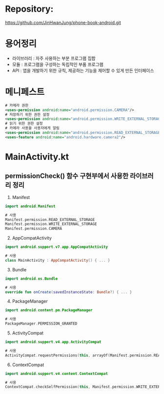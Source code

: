 # Repository:
https://github.com/JinHwanJung/phone-book-android.git

# 용어정리
 - 라이브러리 : 자주 사용하는 부분 프로그램 집합
 - 모듈 : 프로그램을 구성하는 독립적인 부품 프로그램
 - API : 앱을 개발하기 위한 규칙, 제공하는 기능을 제어할 수 있게 만든 인터페이스

# 메니페스트

```xml
# 카메라 권한
<uses-permission android:name="android.permission.CAMERA"/>
# 저장하기 위한 권한 설정
<uses-permission android:name="android.permission.WRITE_EXTERNAL_STORAGE"/>
# 읽기 위한 권한 설정
# 카메라 사용을 사용자에게 알림
<uses-permission android:name="android.permission.READ_EXTERNAL_STORAGE"/>
<uses-feature android:name="android.hardware.camera2"/>
```

# MainActivity.kt <TODO>
## permissionCheck() 함수 구현부에서 사용한 라이브러리 정리

1. Manifest
```kotlin
import android.Manifest

# 사용
Manifest.permission.READ_EXTERNAL_STORAGE
Manifest.permission.WRITE_EXTERNAL_STORAGE
Manifest.permission.CAMERA
```

2. AppCompatActivity
```kotlin
import android.support.v7.app.AppCompatActivity

# 사용
class MainActivity : AppCompatActivity() { ... }
```

3. Bundle
```kotlin
import android.os.Bundle

# 사용
override fun onCreate(savedInstanceState: Bundle?) { ... }
```

4. PackageManager
```kotlin
import android.content.pm.PackageManager

# 사용
PackageManager.PERMISSION_GRANTED
```

5. ActivityCompat
```kotlin
import android.support.v4.app.ActivityCompat

# 사용
ActivityCompat.requestPermissions(this, arrayOf(Manifest.permission.READ_EXTERNAL_STORAGE), 100)
``` 

6. ContextCompat
```kotlin
import android.support.v4.content.ContextCompat

# 사용
ContextCompat.checkSelfPermission(this, Manifest.permission.WRITE_EXTERNAL_STORAGE)
```
